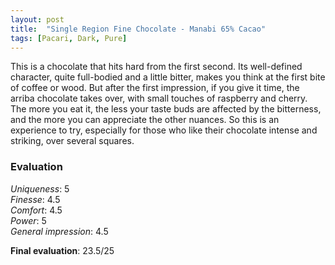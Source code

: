 ```yaml
---
layout: post
title:  "Single Region Fine Chocolate - Manabi 65% Cacao"
tags: [Pacari, Dark, Pure] 
---
```


This is a chocolate that hits hard from the first second. Its well-defined character, quite full-bodied and a little bitter, makes you think at the first bite of coffee or wood. But after the first impression, if you give it time, the arriba chocolate takes over, with small touches of raspberry and cherry. The more you eat it, the less your taste buds are affected by the bitterness, and the more you can appreciate the other nuances. So this is an experience to try, especially for those who like their chocolate intense and striking, over several squares.


### Evaluation

_Uniqueness_: 5  
_Finesse_: 4.5  
_Comfort_: 4.5  
_Power_: 5  
_General impression_: 4.5

**Final evaluation**: 23.5/25